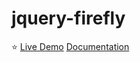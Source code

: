 # jquery-firefly
:star: [Live Demo](http://blog.iamxcc.com)   [Documentation](http://localhost:4000/2016/08/13/jquery%E6%8F%92%E4%BB%B6%E5%AE%9E%E7%8E%B0%E8%90%A4%E7%81%AB%E8%99%AB%E6%95%88%E6%9E%9C/)
